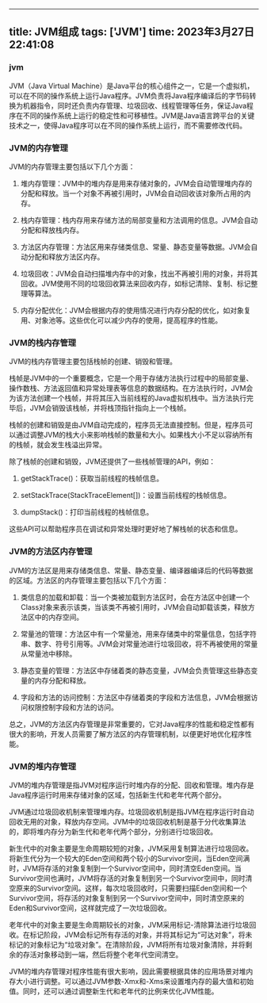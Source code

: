 
---
title: JVM组成
tags: ['JVM']
time: 2023年3月27日22:41:08
---

### jvm

JVM（Java Virtual Machine）是Java平台的核心组件之一，它是一个虚拟机，可以在不同的操作系统上运行Java程序。JVM负责将Java程序编译后的字节码转换为机器指令，同时还负责内存管理、垃圾回收、线程管理等任务，保证Java程序在不同的操作系统上运行的稳定性和可移植性。JVM是Java语言跨平台的关键技术之一，使得Java程序可以在不同的操作系统上运行，而不需要修改代码。








### JVM的内存管理

JVM的内存管理主要包括以下几个方面：

1. 堆内存管理：JVM中的堆内存是用来存储对象的，JVM会自动管理堆内存的分配和释放。当一个对象不再被引用时，JVM会自动回收该对象所占用的内存。

2. 栈内存管理：栈内存用来存储方法的局部变量和方法调用的信息。JVM会自动分配和释放栈内存。

3. 方法区内存管理：方法区用来存储类信息、常量、静态变量等数据。JVM会自动分配和释放方法区内存。

4. 垃圾回收：JVM会自动扫描堆内存中的对象，找出不再被引用的对象，并将其回收。JVM使用不同的垃圾回收算法来回收内存，如标记清除、复制、标记整理等算法。

5. 内存分配优化：JVM会根据内存的使用情况进行内存分配的优化，如对象复用、对象池等。这些优化可以减少内存的使用，提高程序的性能。








### JVM的栈内存管理

JVM的栈内存管理主要包括栈帧的创建、销毁和管理。

栈帧是JVM中的一个重要概念，它是一个用于存储方法执行过程中的局部变量、操作数栈、方法返回值和异常处理表等信息的数据结构。在方法执行时，JVM会为该方法创建一个栈帧，并将其压入当前线程的Java虚拟机栈中。当方法执行完毕后，JVM会销毁该栈帧，并将栈顶指针指向上一个栈帧。

栈帧的创建和销毁是由JVM自动完成的，程序员无法直接控制。但是，程序员可以通过调整JVM的栈大小来影响栈帧的数量和大小。如果栈大小不足以容纳所有的栈帧，就会发生栈溢出异常。

除了栈帧的创建和销毁，JVM还提供了一些栈帧管理的API，例如：

1. getStackTrace()：获取当前线程的栈帧信息。

2. setStackTrace(StackTraceElement[])：设置当前线程的栈帧信息。

3. dumpStack()：打印当前线程的栈帧信息。

这些API可以帮助程序员在调试和异常处理时更好地了解栈帧的状态和信息。








### JVM的方法区内存管理

JVM的方法区是用来存储类信息、常量、静态变量、编译器编译后的代码等数据的区域。方法区的内存管理主要包括以下几个方面：

1. 类信息的加载和卸载：当一个类被加载到方法区时，会在方法区中创建一个Class对象来表示该类，当该类不再被引用时，JVM会自动卸载该类，释放方法区中的内存空间。

2. 常量池的管理：方法区中有一个常量池，用来存储类中的常量信息，包括字符串、数字、符号引用等。JVM会对常量池进行垃圾回收，将不再被使用的常量从常量池中移除。

3. 静态变量的管理：方法区中存储着类的静态变量，JVM会负责管理这些静态变量的内存分配和释放。

4. 字段和方法的访问控制：方法区中存储着类的字段和方法信息，JVM会根据访问权限控制字段和方法的访问。

总之，JVM的方法区内存管理是非常重要的，它对Java程序的性能和稳定性都有很大的影响，开发人员需要了解方法区的内存管理机制，以便更好地优化程序性能。







### JVM的堆内存管理

JVM的堆内存管理是指JVM对程序运行时堆内存的分配、回收和管理。堆内存是Java程序运行时用来存储对象的区域，包括新生代和老年代两个部分。

JVM通过垃圾回收机制来管理堆内存。垃圾回收机制是指JVM在程序运行时自动回收无用的对象，释放内存空间。JVM中的垃圾回收机制是基于分代收集算法的，即将堆内存分为新生代和老年代两个部分，分别进行垃圾回收。

新生代中的对象主要是生命周期较短的对象，JVM采用复制算法进行垃圾回收。将新生代分为一个较大的Eden空间和两个较小的Survivor空间，当Eden空间满时，JVM将存活的对象复制到一个Survivor空间中，同时清空Eden空间。当Survivor空间也满时，JVM将存活的对象复制到另一个Survivor空间中，同时清空原来的Survivor空间。这样，每次垃圾回收时，只需要扫描Eden空间和一个Survivor空间，将存活的对象复制到另一个Survivor空间中，同时清空原来的Eden和Survivor空间，这样就完成了一次垃圾回收。

老年代中的对象主要是生命周期较长的对象，JVM采用标记-清除算法进行垃圾回收。在标记阶段，JVM会标记所有存活的对象，并将其标记为“可达对象”，将未标记的对象标记为“垃圾对象”。在清除阶段，JVM将所有垃圾对象清除，并将剩余的存活对象移动到一端，然后将整个老年代空间清空。

JVM的堆内存管理对程序性能有很大影响，因此需要根据具体的应用场景对堆内存大小进行调整。可以通过JVM参数-Xmx和-Xms来设置堆内存的最大值和初始值。同时，还可以通过调整新生代和老年代的比例来优化JVM性能。